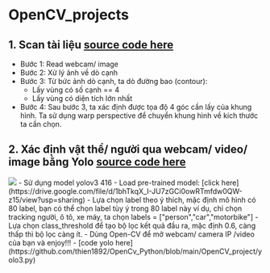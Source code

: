 # OpenCV_projects

## 1. Scan tài liệu [source code here](https://github.com/thien1892/OpenCv_Python/blob/main/OpenCV_project/P1_scan_documents.py)
- Bước 1: Read webcam/ image
- Bước 2: Xử lý ảnh về dò cạnh
- Bước 3: Từ bức ảnh dò cạnh, ta dò đường bao (contour):
    - Lấy vùng có số cạnh == 4
    - Lấy vùng có diện tích lớn nhất
- Bước 4: Sau bước 3, ta xác định được tọa độ 4 góc cần lấy của khung hình. Ta sử dụng warp perspective để chuyển khung hình về kích thước ta cần chọn.

## 2. Xác định vật thể/ người qua webcam/ video/ image bằng Yolo [source code here](https://github.com/thien1892/OpenCv_Python/blob/main/OpenCV_project/P2_track_yolo.py)

<img src = 'https://i.imgur.com/IE1qpMN.jpg'>
- Sử dụng model yolov3 416
- Load pre-trained model: [click here](https://drive.google.com/file/d/1bhTkqX_I-JU7zGCi0owRTmfdw0QW-z15/view?usp=sharing)
- Lựa chọn label theo ý thích, mặc định mô hình có 80 label, bạn có thể chọn label tùy ý trong 80 label này ví dụ, chỉ chọn tracking người, ô tô, xe máy, ta chọn labels = ["person","car","motorbike"]
- Lựa chọn class_threshold để tạo bộ lọc kết quả đầu ra, mặc định 0.6, càng thấp thì bộ lọc càng ít.
- Dùng Open-CV để mở webcam/ camera IP /video của bạn và enjoy!!!
- [code yolo here](https://github.com/thien1892/OpenCv_Python/blob/main/OpenCV_project/yolo3.py)